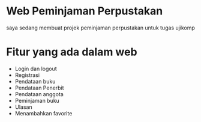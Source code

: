 # Web  Peminjaman Perpustakan

saya sedang membuat projek peminjaman perpustakan untuk tugas ujikomp

# Fitur yang ada dalam web

- Login dan logout
- Registrasi
- Pendataan buku
- Pendataan Penerbit
- Pendataan anggota
- Peminjaman buku
- Ulasan
- Menambahkan favorite
